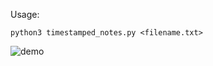 Usage:

`python3 timestamped_notes.py <filename.txt>`

![demo](https://user-images.githubusercontent.com/25963718/193094134-be7a9ae6-e236-47fe-ae6f-26c45ffef2b5.gif)
